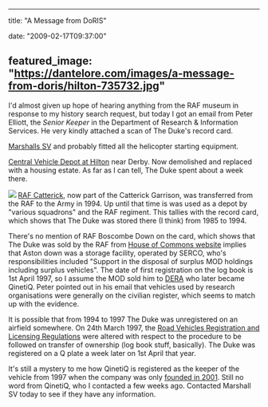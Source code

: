 
---
title: "A Message from DoRIS"

date: "2009-02-17T09:37:00"

featured_image: "https://dantelore.com/images/a-message-from-doris/hilton-735732.jpg"
---


<span style="font-size:100%;">I'd almost given up hope of hearing anything from the RAF museum in response to my history search request, but today I got an email from Peter Elliott, the <span style="font-style: italic;">Senior Keeper</span> in the Department of Research & Information Services. He very kindly attached a scan of The Duke's record card.

</span><a href="http://www.marshallsv.com/contact.asp"><span>Marshalls</span> <span>SV</span></a> and probably fitted all the helicopter starting equipment.

<span style="font-size:100%;">
</span><a href="http://www.derelictplaces.co.uk/main/showthread.php?t=6607">Central Vehicle Depot at Hilton</a> near Derby.  Now demolished and replaced with a housing estate.</span>  As far as I can tell, The Duke spent about a week there.

<a href="http://danandtheduke.co.uk/uploaded_images/hilton-735809.jpg"><img src="https://dantelore.com/images/a-message-from-doris/hilton-735732.jpg"/></a><span style="font-size:85%;">
</span><a href="http://en.wikipedia.org/wiki/RAF_Catterick">RAF <span>Catterick</span></a>, now part of the <span>Catterick</span> Garrison, was transferred from the RAF to the Army in 1994.  Up until that time is was used as a depot by "various squadrons" and the RAF regiment.  This tallies with the record card, which shows that The Duke was stored there (I think) from 1985 to 1994.

<span style="font-size:100%;">There's no mention of RAF <span>Boscombe</span> Down on the card, which shows that The Duke was sold by the RAF from <a href="http://www.publications.parliament.uk/pa/cm200102/cmhansrd/vo011018/text/11018w13.htm">House of Commons website</a> implies that Aston down was a storage facility, operated by <span>SERCO</span>, who's <span>responsibilities</span> included "</span><span style="font-size:100%;">Support in the disposal of surplus MOD holdings including surplus vehicles"</span>.
<span style="font-size:100%;">
The date of first registration on the log book is 1st April 1997, so I assume the MOD sold him to <a href="http://en.wikipedia.org/wiki/Defence_Evaluation_and_Research_Agency"><span>DERA</span></a> who later became <span>QinetiQ</span>.</span>  Peter pointed out in his email that vehicles used by research organisations were generally on the civilian register, which seems to match up with the evidence.

<span style="font-size:100%;">It is possible that from 1994 to 1997 The Duke was unregistered on an airfield somewhere.  On 24<span>th</span> March 1997, </span><span style="font-size:100%;">the <a href="http://www.opsi.gov.uk/si/si1997/19970401.htm">Road Vehicles Registration and Licensing Regulations</a> were altered with respect to the procedure to be followed on transfer of ownership (log book stuff, basically).  The Duke was registered on a Q plate </span><span style="font-size:100%;">a week later</span><span style="font-size:100%;"> on 1st April that year.

It's still a mystery to me how <span>QinetiQ</span> is registered as the keeper of the vehicle from 1997 when the company was only <a href="http://en.wikipedia.org/wiki/Qinetiq">founded in 2001</a>.
</span>
Still no word from <span>QinetiQ</span>, who I contacted a few weeks ago.  Contacted Marshall <span>SV</span> today to see if they have any information.

